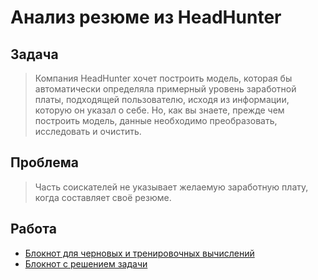 # Анализ резюме из HeadHunter

## Задача
> Компания HeadHunter хочет построить модель, которая бы автоматически определяла примерный уровень заработной платы, подходящей пользователю, исходя из информации, которую он указал о себе. Но, как вы знаете, прежде чем построить модель, данные необходимо преобразовать, исследовать и очистить.

## Проблема
> Часть соискателей не указывает желаемую заработную плату, когда составляет своё резюме.

## Работа
- [Блокнот для черновых и тренировочных вычислений](work.ipynb)
- [Блокнот с решением задачи](Project-1.ipynb)